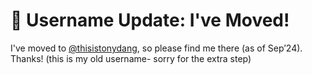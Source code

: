 # 🚚 Username Update: I've Moved!

I've moved to [@thisistonydang](https://github.com/thisistonydang), so please find me there (as of Sep’24). Thanks! (this is my old username- sorry for the extra step)

